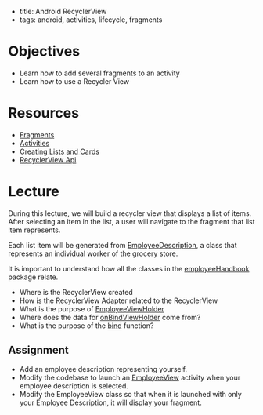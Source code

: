 - title: Android RecyclerView
- tags: android, activities, lifecycle, fragments

# Objectives

- Learn how to add several fragments to an activity
- Learn how to use a Recycler View

# Resources

- [Fragments](https://developer.android.com/guide/components/fragments.html)
- [Activities](https://developer.android.com/guide/components/activities.html)
- [Creating Lists and Cards](https://developer.android.com/training/material/lists-cards.html)
- [RecyclerView Api](https://developer.android.com/reference/android/support/v7/widget/RecyclerView.html)

# Lecture

During this lecture, we will build a recycler view that displays a list of items. After selecting an item in the list, a user will
navigate to the fragment that list item represents.

Each list item will be generated from [EmployeeDescription](
https://github.com/JsjRoboticsClassroom/AndroidGroceryStore/blob/master/app/src/main/java/nyc/c4q/grocerystore/employeeHandbook/EmployeeDescription.java), a class that represents an individual worker of the grocery store.


It is important to understand how all the classes in the [employeeHandbook](https://github.com/JsjRoboticsClassroom/AndroidGroceryStore/tree/master/app/src/main/java/nyc/c4q/grocerystore/employeeHandbook) package relate.

- Where is the RecyclerView created
- How is the RecyclerView Adapter related to the RecyclerView
- What is the purpose of [EmployeeViewHolder](https://github.com/JsjRoboticsClassroom/AndroidGroceryStore/blob/master/app/src/main/java/nyc/c4q/grocerystore/employeeHandbook/EmployeeViewHolder.java)
- Where does the data for [onBindViewHolder](https://github.com/JsjRoboticsClassroom/AndroidGroceryStore/blob/master/app/src/main/java/nyc/c4q/grocerystore/employeeHandbook/EmployeeListAdapter.java#L31) come from?
- What is the purpose of the [bind](https://github.com/JsjRoboticsClassroom/AndroidGroceryStore/blob/master/app/src/main/java/nyc/c4q/grocerystore/employeeHandbook/EmployeeViewHolder.java#L29) function?

## Assignment
- Add an employee description representing yourself.
- Modify the codebase to launch an [EmployeeView](https://github.com/JsjRoboticsClassroom/AndroidGroceryStore/blob/master/app/src/main/java/nyc/c4q/grocerystore/employeeHandbook/EmployeeView.java) activity when your employee description is selected.
- Modify the EmployeeView class so that when it is launched with only your Employee Description, it will display your fragment.
